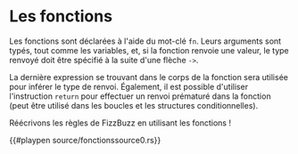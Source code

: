 # Les fonctions

Les fonctions sont déclarées à l'aide du mot-clé `fn`. Leurs arguments sont typés, tout comme les variables, et, si la fonction renvoie une valeur, le type renvoyé doit être spécifié à la suite d'une flèche `->`.

La dernière expression se trouvant dans le corps de la fonction sera utilisée pour inférer le type de renvoi. Également, il est possible d'utiliser l'instruction `return` pour effectuer un renvoi prématuré dans la fonction (peut être utilisé dans les boucles et les structures conditionnelles).

Réécrivons les règles de FizzBuzz en utilisant les fonctions !

{{#playpen source/fonctionssource0.rs}}
